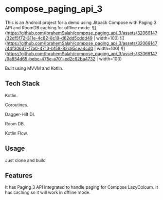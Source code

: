# compose_paging_api_3

This is an Android project for a demo using Jitpack Compose with Paging 3 API and RoomDB caching for offline mode.
![](https://github.com/IbrahemSalah/compose_paging_api_3/assets/32066147/32df5f72-311e-4c82-8c19-d62dd5cddd49 | width=100)
![](https://github.com/IbrahemSalah/compose_paging_api_3/assets/32066147/44f306d7-17a0-4713-bf58-82c95cea4cd0 | width=100)
![](https://github.com/IbrahemSalah/compose_paging_api_3/assets/32066147/9a854d65-bebc-475e-a701-ed2c62ba4732 | width=100)

Built using MVVM and Kotlin.

## Tech Stack

Kotlin.

Coroutines.

Dagger-Hilt DI.

Room DB.

Kotlin Flow.

## Usage

Just clone and build 

## Features

It has Paging 3 API integrated to handle paging for Compose LazyColoum.
It has caching so it will work in offline mode.
